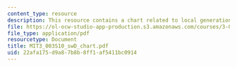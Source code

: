 ```yaml
---
content_type: resource
description: This resource contains a chart related to local generation of solar electricity.
file: https://ol-ocw-studio-app-production.s3.amazonaws.com/courses/3-003-principles-of-engineering-practice-spring-2010/22afa175d9a87b8b8ff1af5411bc0914_MIT3_003S10_swD_chart.pdf
file_type: application/pdf
resourcetype: Document
title: MIT3_003S10_swD_chart.pdf
uid: 22afa175-d9a8-7b8b-8ff1-af5411bc0914
---
```

